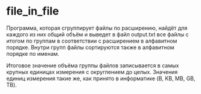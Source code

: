 # file_in_file
Программа, которая сгруппирует файлы по расширению, найдёт для каждого из них общий объём и выведет в файл output.txt все файлы с итогом по группам в соответствии с расширением в алфавитном порядке.
Внутри групп файлы сортируются также в алфавитном порядке по именам.

Итоговое значение объёма группы файлов записывается в самых крупных единицах измерения с округлением до целых.
Значения единиц измерения такие же, как принято в информатике (B, KB, MB, GB, TB).
